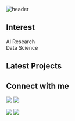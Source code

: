 
![header](https://capsule-render.vercel.app/api?type=waving&color=gradient&height=300&section=header&text=Seungbeom(하승범)&desc=AI%20Newbie&fontSize=70&fontAlignY=30&animation=fadeIn&descAlignY=60)

## Interest

AI Research<br/>
Data Science<br/>

## Latest Projects

## Connect with me
<p>
<a href="www.gmail.com"><img src="https://img.shields.io/badge/Gmail-D14836?style=for-the-badge&logo=gmail&logoColor=white"/></a>
<img src="https://img.shields.io/badge/LinkedIn-0077B5?style=for-the-badge&logo=linkedin&logoColor=white"/>
</p>

<!-- status bar -->
  <img src="https://github-readme-stats.vercel.app/api?username=tmdqja75&layout=compact&show_icons=true&theme=vue&hide_border=true" />
  <img src="https://github-readme-stats.vercel.app/api/top-langs/?username=tmdqja75&layout=compact&theme=vue&hide_border=true&exclude_repo=ProjectTeamG04,panda_simulator,panda_robot" />
